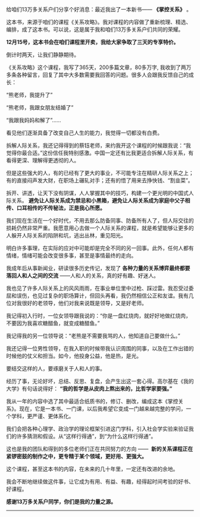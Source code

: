 给咱们13万多关系户们分享个好消息：最近我出了一本新书—— **《掌控关系》** 。

这本书，来源于咱们的课程《关系攻略》。我对课程的内容做了重新梳理、精选、编排，成了这本书。可以说，这是属于我和咱们13万多关系户们共同的荣耀。

 **12月15号，这本书会在咱们课程里开卖，我给大家争取了三天的专享特价。**

倒计时两天，让我们静静期待。

《关系攻略》这个课程，我写了365天，200多篇文章，80多万字, 我收到了两万多条各种留言，回复了其中大多数需要我回答的问题。很多人会跟我反馈自己的成长：

“熊老师，我提升了”

“熊老师，我跟女朋友结婚了”

“我跟我妈妈和解了”……

看见他们逐渐具备了改变自己人生的能力，我觉得一切都没有白费。

拆解人际关系，我还记得得到的蔡钰老师，来约我开这个课程的时候跟我说：“我觉得你最合适。”这份信任我特别感激。中国一定还有比我更适合拆解人际关系，有看得更深、理解得更透彻的人。

但是这些强大的人，有的已经有了更大的事业，不可能专注在精研人际关系之上；有的直接闷声发大财，在职场上碾轧对手；还有的悟了用来去挣快钱、“割韭菜”。

拆开、讲透，让天下没有阴谋，人人掌握其中的技巧，构建一个更光明的中国式人际关系。 **避免让人际关系成为禁忌和小黑箱，避免让人际关系成为家庭中父子相传、口耳相传的不传秘法，正是我心所愿。**

我们现在生活在一个好时代，不用去那么防备同事、防备所有人了，但人际交往的损耗仍然非常严重。我愿意用心去做一个人际关系的课程，就是希望能够让更多的人躲开人际关系的陷阱和坑，逃出丛林，重见阳光。 

明白许多事理，在实际的应对中可能却是完全不同的另一回事。此外，任何人都有情绪，情绪可能会改变很多事，甚至是事情最终的走向。

我成年后从事新闻业，研读很多历史传记，发现了 **各种力量的关系博弈最终都要落回人和人之间的交流** ——人和人的关系，真的好有趣、好迷人。

我也见了许多人际关系上的风风雨雨，在事业单位里中过枪、踩过雷。我忍受过委屈和误伤，也见过复杂的职场算计，但回头再看，我仍然相信公正和友谊。我有几位对我很好的老领导，他们对我来说既是领导，又是好老师。

我记得初入行时，一位女领导跟我说的：“你是一盘红烧肉，就好好地做红烧肉，不要因为我喜欢糖醋鱼，就变成糖醋鱼。”

我记得我的另一位领导说：“老熊是不需要我骂的人，他知道自己要做什么。”

我还记得一位男性领导，在我入职的时候带我认识周围的同事，以及在工作出错的时候他的仗义和担当。如今，他投身公益，他是热，是光。

要结交这样的人，要琢磨关于人和人的事。

经历了事，无论好坏，总结、反思、复盘，会产生出这一套心得。高尔基在《我的大学》有句话说得好： **“我的哲学是从皮肉上熬出来的，比哲学家要强。”**

我从一年的内容中选了其中最适合纸质书的，修订、删改，编成这本《掌控关系》。现在，它是一本书、一门课，以后我希望它变成一门越来越完整的学问，一个学科，更严谨、更体系化。

我们会把各种心理学、政治学的理论框架引进这门学科，引入社会学实验来验证我们的许多猜测和假设。从“这样行得通”，到“为什么这样行得通”。

这也是我的团队和得到的多位老师们正在共同努力的方向 ——  **新的关系课程正在紧锣密鼓的制作之中，更专精于某个领域，更好用、更强大。**

这个课程，甚至这本书的内容，在未来的几十年里，一定还有改进的余地。

我会不断地继续做这件事，让它成为有用、有益、有趣，经得起时间考验的好书、好课程。

 **感谢13万多关系户同学，你们是我的力量之源。**

---
